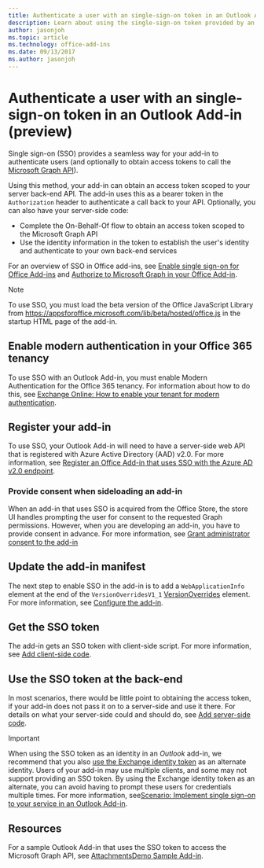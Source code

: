```yaml
---
title: Authenticate a user with an single-sign-on token in an Outlook Add-in | Microsoft Docs
description: Learn about using the single-sign-on token provided by an Outlook Add-in to implement SSO with your service.
author: jasonjoh
ms.topic: article
ms.technology: office-add-ins
ms.date: 09/13/2017
ms.author: jasonjoh
---
```


# Authenticate a user with an single-sign-on token in an Outlook Add-in (preview)

Single sign-on (SSO) provides a seamless way for your add-in to authenticate users (and optionally to obtain access tokens to call the [Microsoft Graph API](https://developer.microsoft.com/en-us/graph/docs/concepts/overview)). 

Using this method, your add-in can obtain an access token scoped to your server back-end API. The add-in uses this as a bearer token in the `Authorization` header to authenticate a call back to your API. Optionally, you can also have your server-side code:

- Complete the On-Behalf-Of flow to obtain an access token scoped to the Microsoft Graph API
- Use the identity information in the token to establish the user's identity and authenticate to your own back-end services

For an overview of SSO in Office add-ins, see [Enable single sign-on for Office Add-ins](https://docs.microsoft.com/en-us/office/dev/add-ins/develop/sso-in-office-add-ins) and [Authorize to Microsoft Graph in your Office Add-in](https://docs.microsoft.com/en-us/office/dev/add-ins/develop/authorize-to-microsoft-graph). 

> [!NOTE]
> To use SSO, you must load the beta version of the Office JavaScript Library from https://appsforoffice.microsoft.com/lib/beta/hosted/office.js in the startup HTML page of the add-in.

## Enable modern authentication in your Office 365 tenancy

To use SSO with an Outlook Add-in, you must enable Modern Authentication for the Office 365 tenancy. For information about how to do this, see [Exchange Online: How to enable your tenant for modern authentication](https://social.technet.microsoft.com/wiki/contents/articles/32711.exchange-online-how-to-enable-your-tenant-for-modern-authentication.aspx).

## Register your add-in

To use SSO, your Outlook Add-in will need to have a server-side web API that is registered with Azure Active Directory (AAD) v2.0. For more information, see [Register an Office Add-in that uses SSO with the Azure AD v2.0 endpoint](https://docs.microsoft.com/en-us/office/dev/add-ins/develop/register-sso-add-in-aad-v2).

### Provide consent when sideloading an add-in

When an add-in that uses SSO is acquired from the Office Store, the store UI handles prompting the user for consent to the requested Graph permissions. However, when you are developing an add-in, you have to provide consent in advance. For more information, see [Grant administrator consent to the add-in](https://docs.microsoft.com/en-us/office/dev/add-ins/develop/grant-admin-consent-to-an-add-in)

## Update the add-in manifest

The next step to enable SSO in the add-in is to add a `WebApplicationInfo` element at the end of the `VersionOverridesV1_1` [VersionOverrides](https://dev.office.com/reference/add-ins/manifest/versionoverrides?product=outlook) element. For more information, see [Configure the add-in](https://docs.microsoft.com/en-us/office/dev/add-ins/develop/sso-in-office-add-ins#configure-the-add-in). 

## Get the SSO token

The add-in gets an SSO token with client-side script. For more information, see [Add client-side code](https://docs.microsoft.com/en-us/office/dev/add-ins/develop/sso-in-office-add-ins#add-client-side-code).

## Use the SSO token at the back-end

In most scenarios, there would be little point to obtaining the access token, if your add-in does not pass it on to a server-side and use it there. For details on what your server-side could and should do, see [Add server-side code](https://docs.microsoft.com/en-us/office/dev/add-ins/develop/sso-in-office-add-ins#add-server-side-code).

> [!IMPORTANT]
> When using the SSO token as an identity in an *Outlook* add-in, we recommend that you also [use the Exchange identity token](authenticate-a-user-with-an-identity-token.md) as an alternate identity. Users of your add-in may use multiple clients, and some may not support providing an SSO token. By using the Exchange identity token as an alternate, you can avoid having to prompt these users for credentials multiple times. For more information, see[Scenario: Implement single sign-on to your service in an Outlook Add-in](implement-sso-in-outlook-add-in.md).

## Resources

For a sample Outlook Add-in that uses the SSO token to access the Microsoft Graph API, see [AttachmentsDemo Sample Add-in](https://github.com/OfficeDev/outlook-add-in-attachments-demo).